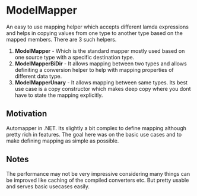 # ModelMapper
An easy to use mapping helper which accepts different lamda expressions and helps in copying values from one type to another type based on the mapped members.
There are 3 such helpers.
1. **ModelMapper** - Which is the standard mapper mostly used based on one source type with a specific destination type.
2. **ModelMapperBiDir** - It allows mapping between two types and allows definiting a conversion helper to help with mapping properties of different data type.
3. **ModelMapperUnary** - It allows mapping between same types. Its best use case is a copy constructor which makes deep copy where you dont have to state the mapping explicitly.

## Motivation 
Automapper in .NET. Its slightly a bit complex to define mapping although pretty rich in features. The goal here was on the basic use cases and to make defining mapping as simple as possible.

## Notes
The performance may not be very impressive considering many things can be improved like caching of the compiled converters etc. But pretty usable and serves basic usecases easily.
